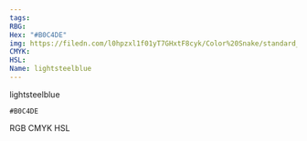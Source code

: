 ```yaml
---
tags:
RBG:
Hex: "#B0C4DE"
img: https://filedn.com/l0hpzxl1f01yT7GHxtF8cyk/Color%20Snake/standard_csv_to_svg/%23/#B0C4DE.svg
CMYK:
HSL:
Name: lightsteelblue
---
```

lightsteelblue
```palette
#B0C4DE
```
RGB
CMYK
HSL